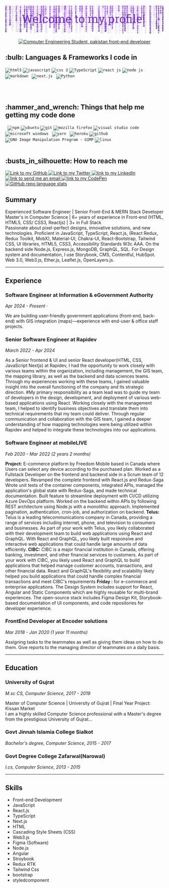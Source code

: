 ![Alt Text](https://github.com/Carol42/Carol42/raw/main/assets/header.png)
<div align="center">
<a href="https://git.io/typing-svg"><img src="https://readme-typing-svg.demolab.com?font=Roboto+Slab&color=%237E3ACE&size=30&center=true&vCenter=true&width=450&lines=I'm+Hamza;He/him;Front-end+Engineer+;MERN stack Developer;UI+Developer;Sotrybook developer; Data +Science + AI+ Student" alt="Computer Engineering Student, pakistan front-end developer"></a>
</div>

<h2>:bulb: Languages & Frameworks I code in</h2>
<code><img title="HTML 5" alt="html5" width="30px" src="https://cdn.jsdelivr.net/gh/devicons/devicon/icons/html5/html5-original.svg" /></code>
<code><img title="JavaScript" alt="javascript" width="30px" src="https://cdn.jsdelivr.net/gh/devicons/devicon/icons/javascript/javascript-original.svg" /></code>
<code><img title="CSS 3" alt="css 3" width="30px" src="https://cdn.jsdelivr.net/gh/devicons/devicon/icons/css3/css3-original.svg" /></code>
<code><img title="Typescript" alt="TypeScript" width="30px" src="https://cdn.jsdelivr.net/gh/devicons/devicon/icons/typescript/typescript-original.svg" /></code>
<code><img title="ReactJS" alt="react js" width="30px" src="https://cdn.jsdelivr.net/gh/devicons/devicon/icons/react/react-original.svg" /></code>
<code><img title="NodeJS" alt="node js" width="30px" src="https://cdn.jsdelivr.net/gh/devicons/devicon/icons/nodejs/nodejs-original.svg" /></code>
<code> <img title="Markdown" alt="markdown" width="30px" src="https://cdn.jsdelivr.net/gh/devicons/devicon/icons/markdown/markdown-original.svg" /></code>
<code> <img title="Next.js" alt="next.js" width="30px" src="https://cdn.jsdelivr.net/gh/devicons/devicon/icons/nextjs/nextjs-original.svg" /></code>
<code> <img title="Python" alt="Python" width="30px" src="https://cdn.jsdelivr.net/gh/devicons/devicon/icons/python/python-original.svg" /> </code>

</br></br>

<h2>:hammer_and_wrench: Things that help me getting my code done</h2>
<code> <img title="npm" alt="npm" width="30px" src="https://cdn.jsdelivr.net/gh/devicons/devicon/icons/npm/npm-original-wordmark.svg" /></code>
<code><img title="Ubuntu" alt="ubuntu" width="30px" src="https://cdn.jsdelivr.net/gh/devicons/devicon/icons/ubuntu/ubuntu-plain.svg" /></code>
<code><img title="Git" alt="git" width="30px" src="https://cdn.jsdelivr.net/gh/devicons/devicon/icons/git/git-original.svg" /></code>
<code><img title="Mozilla Firefox" alt="mozilla firefox" width="30px" src="https://cdn.jsdelivr.net/gh/devicons/devicon/icons/firefox/firefox-original.svg" /></code>
<code><img title="VS Code" alt="visual studio code" width="30px" src="https://cdn.jsdelivr.net/gh/devicons/devicon/icons/vscode/vscode-original.svg" /></code>
<code><img title="MS Windows" alt="microsoft windows" width="30px" src="https://cdn.jsdelivr.net/gh/devicons/devicon/icons/windows8/windows8-original.svg" /></code>
<code> <img title="Yarn" alt="yarn" width="30px" src="https://cdn.jsdelivr.net/gh/devicons/devicon/icons/yarn/yarn-original.svg" /></code>
<code> <img title="Heroku" alt="heroku" width="30px" src="https://cdn.jsdelivr.net/gh/devicons/devicon/icons/heroku/heroku-original-wordmark.svg" /></code>
<code><img title="GitHub" alt="github" width="30px" src="https://cdn.jsdelivr.net/gh/devicons/devicon/icons/github/github-original.svg" /></code>
<code><img title="GIMP" alt="GNU Image Manipulation Program - GIMP" width="40px" src="https://cdn.jsdelivr.net/gh/devicons/devicon/icons/gimp/gimp-original.svg" /></code>
<code><img title="Linux" alt="linux" width="35px" src="https://cdn.jsdelivr.net/gh/devicons/devicon/icons/linux/linux-original.svg" /></code>
</br></br>
<h2>:busts_in_silhouette: How to reach me</h2>
<a href="https://github.com/Hamza-Rafique">
    <img alt="Link to my GitHub" src="https://img.shields.io/github/followers/Carol42?style=for-the-badge&color=181717&logo=github&logoColor=181717&label=@Hamza-Rafique" height="22px">
</a>

<a href="https://twitter.com/HamzaRafique964">
    <img alt="Link to my Twitter" src="https://img.shields.io/twitter/follow/Carol_Heloo?style=for-the-badge&label=@HamzaRafique964&color=1DA1F2&logo=twitter" height="22px">
</a>
<a href="https://linkedin.com/in/hamza-rafique-mehar/">
    <img alt="link to my LinkedIn" src="https://img.shields.io/static/v1?label&message=/in/hamza-rafique-mehar&color=0A66C2&style=for-the-badge&logo=linkedin" height="22px" />
</a>
</a>
<a href="mailto:hamzarafique964@gmail.com">
    <img alt="link to send me an email" src="https://img.shields.io/static/v1?label&message=hamzarafique964@gmail.com&color=whitesmoke&style=for-the-badge&logo=gmail" height="22px" />
</a>
<a href="https://codepen.io/Hamza-Rafique">
    <img alt="link to my CodePen" src="https://img.shields.io/static/v1?label&message=/HamzaRafique&color=000000&style=for-the-badge&logo=codepen" height="22px" />
</a>
</br
Born in Pakistan   Living in Bahrain
Email: hamzarafique964@gmail.com  
Mobile: +973 32380244 
WhatsApp: +92 3056168840  
LinkedIn: [hamza-rafique-mehar](https://www.linkedin.com/in/hamza-rafique-mehar/)  
Portfolio: [hamza-rafique.netlify.app](https://hamza-rafique.netlify.app/)


[![GitHub repo language stats](https://img.shields.io/github/languages/count/Hamza-Rafique/Hamza-Rafique?label=Languages)](#languages)

## Summary

Experienced Software Engineer | Senior Front-End & MERN Stack Developer  
Master's in Computer Science | 6+ years of experience in Front-end (HTML, HTML5, CSS/ CSS3, Reactjs) | 3+ in Full Stack  
Passionate about pixel-perfect designs, innovative solutions, and new technologies. Proficient in JavaScript, TypeScript, React.js, (React Redux, Redux Toolkit, MobX), Material-UI, Chakra-UI, React-Bootstrap, Tailwind CSS, UI libraries, HTML5, CSS3, Accessibility Standards W3c AAA. On the backend side Node.js, Express.js, MongoDB, GraphQL, SQL. For Design system and documentation, I use Storybook, CMS, Contentful, HubSpot. Web 3.0, Web3.js, Ether.js, Leaflet.js, OpenLayers.js.

---

## Experience

### Software Engineer at Information & eGovernment Authority
_Apr 2024 - Present ·_

We are building user-friendly government applications (front-end, back-end) with GIS integration (maps)—experience with end-user & office staff projects.


### Senior Software Engineer at Rapidev
_March 2022 - Apr 2024_

As a Senior frontend & UI and senior React developer(HTML, CSS, JavaScript Nextjs) at Rapidev, I had the opportunity to work closely with various teams within the organization, including management, the GIS team, the mapping library, as well as the backend and data sciences teams. Through my experiences working with these teams, I gained valuable insight into the overall functioning of the company and its strategic direction. 
#My primary responsibility as a team lead was to guide my team of developers in the design, development, and deployment of various web-based applications using React. Working closely with the management team, I helped to identify business objectives and translate them into technical requirements that my team could deliver. Through regular communication and collaboration with the GIS team, I gained a deeper understanding of how mapping technologies were being utilized within Rapidev and helped to integrate these technologies into our applications.



### Software Engineer at mobileLIVE
_Feb 2020 - Mar 2022 (2 years 2 months)_

**Project:** E-commerce platform by Freedom Mobile based in Canada where Users can select any device according to the purchased plan. Worked as a Fullstack Developer on the frontend and backend side in a Scrum team of 12 developers. Revamped the complete frontend with React.js and Redux-Saga Wrote 
unit tests of the container components, integrated APIs, managed the application's global state with Redux-Saga, and made technical documentation. Built feature to streamline deployment with CI/CD utilizing Azure DevOps platform. Worked on the backend within APIs by following REST architecture 
using Node.js with a monolithic approach. Implemented pagination, authentication, cron-job, and authorization on backend. 
**Telus:**
Telus is a leading telecommunications company in Canada, providing a range of services including internet, phone, and television to consumers and businesses. 
As part of your work with Telus, you likely collaborated with their development team to build web applications using React and GraphQL. 
With React and GraphQL, you likely built responsive and interactive web applications that could handle large amounts of data efficiently. 
**CIBC:**
CIBC is a major financial institution in Canada, offering banking, investment, and other financial services to customers. 
As part of your work with CIBC, you likely used React and GraphQL to build applications that helped manage customer accounts, transactions, and other financial data. 
React and GraphQL's flexibility and scalability likely helped you build applications that could handle complex financial transactions and meet CIBC's requirements 
**Friday :**
for e-commerce and enterprise applications. The Design System includes support for React, Angular and Static Components which are highly reusable for multi-brand experiences. The open-source stack includes Figma Design Kit, Storybook-based documentation of UI components, and code repositories for developer experience.



### FrontEnd Developer at Encoder solutions
_Mar 2018 - Jan 2020 (1 year 11 months)_

Assigning tasks to the teammates as well as giving them ideas on how to do them. Give reports to the managing director of teammates on a daily basis.

---

## Education

### University of Gujrat
_M.sc CS, Computer Science, 2017 - 2019_

Master of Computer Science | University of Gujrat | Final Year Project: Kissan Market  
I am a highly skilled Computer Science professional with a Master's degree from the prestigious University of Gujrat...

### Govt Jinnah Islamia College Sialkot
_Bachelor's degree, Computer Science, 2015 - 2017_

### Govt Degree College Zafarwal(Narowal)
_I.cs, Computer Science, 2013 - 2015_

---

## Skills

- Front-end Development
- JavaScript
- React.js
- TypeScript
- Next.js
- HTML
- Cascading Style Sheets (CSS)
- Web3.js
- Figma (Software)
- Node.js
- Angular
- Stroybook
- Redux RTK
- Tailwind Css
- bootstrap
- styledcomponent
